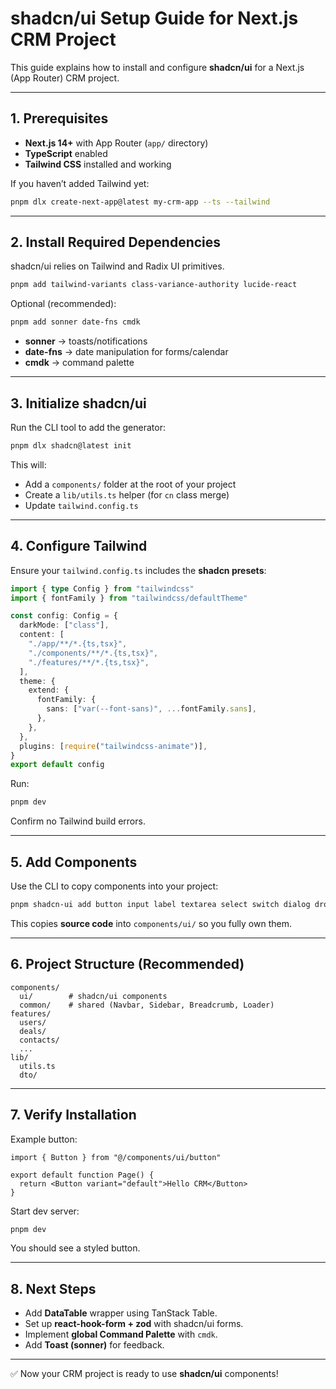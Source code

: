 # shadcn/ui Setup Guide for Next.js CRM Project

This guide explains how to install and configure **shadcn/ui** for a Next.js (App Router) CRM project.

---

## 1. Prerequisites

- **Next.js 14+** with App Router (`app/` directory)
- **TypeScript** enabled
- **Tailwind CSS** installed and working

If you haven’t added Tailwind yet:

```bash
pnpm dlx create-next-app@latest my-crm-app --ts --tailwind
```

---

## 2. Install Required Dependencies

shadcn/ui relies on Tailwind and Radix UI primitives.

```bash
pnpm add tailwind-variants class-variance-authority lucide-react
```

Optional (recommended):

```bash
pnpm add sonner date-fns cmdk
```

- **sonner** → toasts/notifications
- **date-fns** → date manipulation for forms/calendar
- **cmdk** → command palette

---

## 3. Initialize shadcn/ui

Run the CLI tool to add the generator:

```bash
pnpm dlx shadcn@latest init
```

This will:

- Add a `components/` folder at the root of your project
- Create a `lib/utils.ts` helper (for `cn` class merge)
- Update `tailwind.config.ts`

---

## 4. Configure Tailwind

Ensure your `tailwind.config.ts` includes the **shadcn presets**:

```ts
import { type Config } from "tailwindcss"
import { fontFamily } from "tailwindcss/defaultTheme"

const config: Config = {
  darkMode: ["class"],
  content: [
    "./app/**/*.{ts,tsx}",
    "./components/**/*.{ts,tsx}",
    "./features/**/*.{ts,tsx}",
  ],
  theme: {
    extend: {
      fontFamily: {
        sans: ["var(--font-sans)", ...fontFamily.sans],
      },
    },
  },
  plugins: [require("tailwindcss-animate")],
}
export default config
```

Run:

```bash
pnpm dev
```

Confirm no Tailwind build errors.

---

## 5. Add Components

Use the CLI to copy components into your project:

```bash
pnpm shadcn-ui add button input label textarea select switch dialog dropdown-menu popover tooltip tabs sheet scroll-area table form calendar command badge breadcrumb toast
```

This copies **source code** into `components/ui/` so you fully own them.

---

## 6. Project Structure (Recommended)

```
components/
  ui/        # shadcn/ui components
  common/    # shared (Navbar, Sidebar, Breadcrumb, Loader)
features/
  users/
  deals/
  contacts/
  ...
lib/
  utils.ts
  dto/
```

---

## 7. Verify Installation

Example button:

```tsx
import { Button } from "@/components/ui/button"

export default function Page() {
  return <Button variant="default">Hello CRM</Button>
}
```

Start dev server:

```bash
pnpm dev
```

You should see a styled button.

---

## 8. Next Steps

- Add **DataTable** wrapper using TanStack Table.
- Set up **react-hook-form + zod** with shadcn/ui forms.
- Implement **global Command Palette** with `cmdk`.
- Add **Toast (sonner)** for feedback.

---

✅ Now your CRM project is ready to use **shadcn/ui** components!
